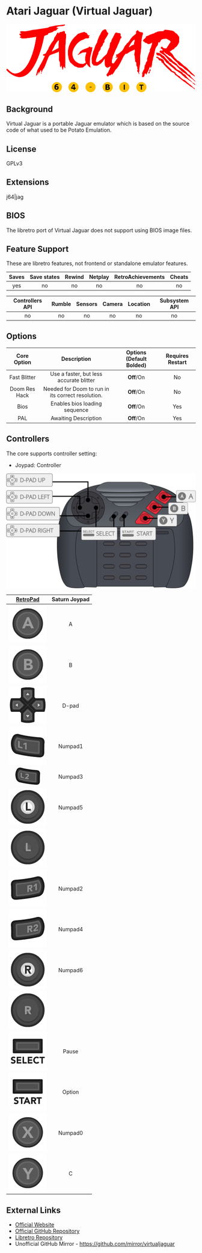 # Atari Jaguar (Virtual Jaguar)

![Virtual-Jaguar_Banner](images/Banners/Virtual-Jaguar_Banner.png)

## Background

Virtual Jaguar is a portable Jaguar emulator which is based on the source code of what used to be Potato Emulation.
## License

GPLv3

## Extensions

j64|jag

## BIOS

The libretro port of Virtual Jaguar does not support using BIOS image files.

## Feature Support

These are libretro features, not frontend or standalone emulator features.

| Saves | Save states | Rewind | Netplay | RetroAchievements | Cheats  |
|:-----:|:-----------:|:------:|:-------:|:-----------------:|:-------:|
|  yes  |      no     |   no   |   no    |         no        |   no    |

| Controllers API | Rumble | Sensors | Camera | Location | Subsystem API |
|:---------------:|:------:|:-------:|:------:|:--------:|:-------------:|
|       no       |   no   |    no   |   no   |    no    |       no      |

## Options

|   Core Option   |         Description                                                        | Options (Default Bolded) | Requires Restart |
|:---------------:|:--------------------------------------------------------------------------:|:------------------------:|:----------------:|
|   Fast Blitter  | Use a faster, but less accurate blitter         |        **Off**/On        |        No        |
| Doom Res Hack  |  Needed for Doom to run in its correct resolution.|         **Off**/On       | No              |
| Bios | Enables bios loading sequence| **Off**/On   | Yes              |
| PAL | Awaiting Description| **Off**/On   | Yes              |

## Controllers

The core supports controller setting:

* Joypad: Controller

![Atari_Jaguar_joypad_diagram](images\Controllers\Atari_Jaguar.png)

|                      [RetroPad](RetroPad)                      |   Saturn Joypad   |
|:--------------------------------------------------------------:|:--------------:|
|        ![RetroPad_A](images/RetroPad/Retro_A_Round.png)        |        A       |
|        ![RetroPad_B](images/RetroPad/Retro_B_Round.png)        |        B       |
|        ![RetroPad_Dpad](images/RetroPad/Retro_Dpad.png)        |      D-pad     |
|          ![RetroPad_L1](images/RetroPad/Retro_L1.png)          |    Numpad1     |
|          ![RetroPad_L2](images/RetroPad/Retro_L2_Temp.png)     |    Numpad3     |
|          ![RetroPad_L3](images/RetroPad/Retro_L3.png)          |    Numpad5     |
|  ![RetroPad_Left_Stick](images/RetroPad/Retro_Left_Stick.png)  |                |
|          ![RetroPad_R1](images/RetroPad/Retro_R1.png)          |    Numpad2     |
|          ![RetroPad_R2](images/RetroPad/Retro_R2.png)          |    Numpad4     |
|          ![RetroPad_R3](images/RetroPad/Retro_R3.png)          |    Numpad6     |
| ![RetroPad_Right_Stick](images/RetroPad/Retro_Right_Stick.png) |                |
|      ![RetroPad_Select](images/RetroPad/Retro_Select.png)      |     Pause      |
|       ![RetroPad_Start](images/RetroPad/Retro_Start.png)       |     Option     |
|        ![RetroPad_X](images/RetroPad/Retro_X_Round.png)        |    Numpad0     |
|        ![RetroPad_Y](images/RetroPad/Retro_Y_Round.png)        |        C       |

## External Links

* [Official Website](https://icculus.org/virtualjaguar/)
* [Official GitHub Repository](http://shamusworld.gotdns.org/git/virtualjaguar)
* [Libretro Repository](https://github.com/libretro/virtualjaguar-libretro)
* Unofficial GitHub Mirror -  https://github.com/mirror/virtualjaguar

